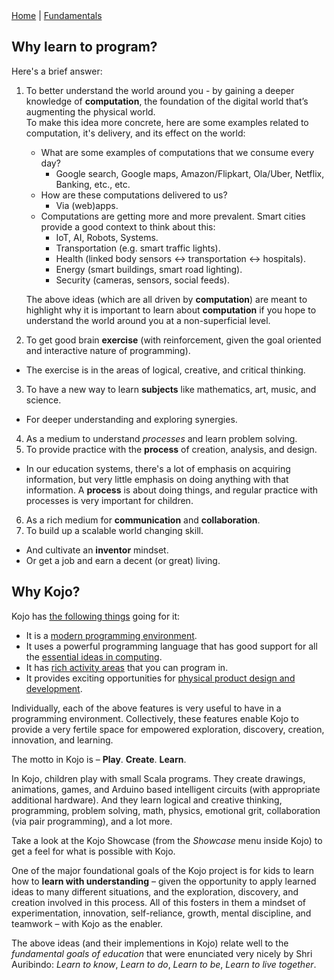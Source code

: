 <div class="nav">
  <a href="../index.html">Home</a> | <a href="../fundamentals-index.html">Fundamentals</a>
</div>

## Why learn to program?
Here's a brief answer:

1. To better understand the world around you - by gaining a deeper knowledge of **computation**, the foundation of the digital world that’s augmenting the physical world.  
To make this idea more concrete, here are some examples related to computation, it's delivery, and its effect on the world:
    * What are some examples of computations that we consume every day? 
        * Google search, Google maps, Amazon/Flipkart, Ola/Uber, Netflix, Banking, etc., etc.
    * How are these computations delivered to us?
        * Via (web)apps.
    * Computations are getting more and more prevalent. Smart cities provide a good context to think about this:
      * IoT, AI, Robots, Systems.
      * Transportation (e.g. smart traffic lights).
      * Health (linked body sensors ↔ transportation ↔ hospitals).
      * Energy (smart buildings, smart road lighting).
      * Security (cameras, sensors, social feeds).

    The above ideas (which are all driven by **computation**) are meant to highlight why it is important to learn about **computation** if you hope to understand the world around you at a non-superficial level.
2. To get good brain **exercise** (with reinforcement, given the goal oriented and interactive nature of programming).
  * The exercise is in the areas of logical, creative, and critical thinking.
3. To have a new way to learn **subjects** like mathematics, art, music, and science.
  * For deeper understanding and exploring synergies.
4. As a medium to understand *processes* and learn problem solving.
5. To provide practice with the **process** of creation, analysis, and design.
  * In our education systems, there's a lot of emphasis on acquiring information, but very little emphasis on doing anything with that information. A **process** is about doing things, and regular practice with processes is very important for children.
6. As a rich medium for **communication** and **collaboration**.
7. To build up a scalable world changing skill.
  * And cultivate an **inventor** mindset.
  * Or get a job and earn a decent (or great) living.


## Why Kojo?
Kojo has [the following things](../reference/kojo-env-strengths.html) going for it:
* It is a [modern programming environment](../reference/kojo-env-strengths.html).
* It uses a powerful programming language that has good support for all the [essential ideas in computing](../reference/kojo-env-strengths.html#a-powerful-language). 
* It has [rich activity areas](../index.html) that you can program in.
* It provides exciting opportunities for [physical product design and development](../reference/kojo-env-strengths.html#physical-product-development-opportunities).

Individually, each of the above features is very useful to have in a programming environment. Collectively, these features enable Kojo to provide a very fertile space for empowered exploration, discovery, creation, innovation, and learning.

The motto in Kojo is – **Play**. **Create**. **Learn**.

In Kojo, children play with small Scala programs. They create drawings, animations, games, and Arduino based intelligent circuits (with appropriate additional hardware). And they learn logical and creative thinking, programming, problem solving, math, physics, emotional grit, collaboration (via pair programming), and a lot more.

Take a look at the Kojo Showcase (from the *Showcase* menu inside Kojo) to get a feel for what is possible with Kojo.

One of the major foundational goals of the Kojo project is for kids to learn how to **learn with understanding** – given the opportunity to apply learned ideas to many different situations, and the exploration, discovery, and creation involved in this process. All of this fosters in them a mindset of experimentation, innovation, self-reliance, growth, mental discipline, and teamwork – with Kojo as the enabler.

The above ideas (and their implementions in Kojo) relate well to the *fundamental goals of education* that were enunciated very nicely by Shri Auribindo: 
*Learn to know*, *Learn to do*, *Learn to be*, *Learn to live together*.
